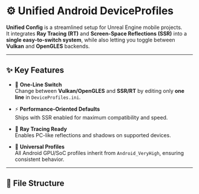# ⚙️ Unified Android DeviceProfiles

**Unified Config** is a streamlined setup for Unreal Engine mobile projects.  
It integrates **Ray Tracing (RT)** and **Screen-Space Reflections (SSR)** into a **single easy-to-switch system**, while also letting you toggle between **Vulkan** and **OpenGLES** backends.

---

## ✨ Key Features

- 🔄 **One-Line Switch**  
  Change between **Vulkan/OpenGLES** and **SSR/RT** by editing only **one line** in `DeviceProfiles.ini`.

- ⚡ **Performance-Oriented Defaults**  
  Ships with SSR enabled for maximum compatibility and speed.

- 🌌 **Ray Tracing Ready**  
  Enables PC-like reflections and shadows on supported devices.

- 📱 **Universal Profiles**  
  All Android GPU/SoC profiles inherit from `Android_VeryHigh`, ensuring consistent behavior.

---

## 📂 File Structure

